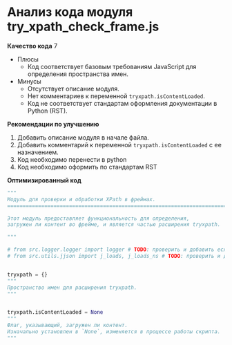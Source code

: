 # Анализ кода модуля try_xpath_check_frame.js

**Качество кода**
7
- Плюсы
    - Код соответствует базовым требованиям JavaScript для определения пространства имен.
- Минусы
    - Отсутствует описание модуля.
    - Нет комментариев к переменной `tryxpath.isContentLoaded`.
    - Код не соответствует стандартам оформления документации в Python (RST).

**Рекомендации по улучшению**
1. Добавить описание модуля в начале файла.
2. Добавить комментарий к переменной `tryxpath.isContentLoaded` с ее назначением.
3. Код необходимо перенести в python
4. Код необходимо оформить по стандартам RST

**Оптимизированный код**

```python
"""
Модуль для проверки и обработки XPath в фреймах.
=========================================================================================

Этот модуль предоставляет функциональность для определения,
загружен ли контент во фрейме, и является частью расширения tryxpath.

"""

# from src.logger.logger import logger # TODO: проверить и добавить если необходим
# from src.utils.jjson import j_loads, j_loads_ns # TODO: проверить и добавить если необходим


tryxpath = {}
"""
Пространство имен для расширения tryxpath.
"""


tryxpath.isContentLoaded = None
"""
Флаг, указывающий, загружен ли контент.
Изначально установлен в `None`, изменяется в процессе работы скрипта.
"""
```